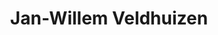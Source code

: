 ---
title: 'Jan-Willem Veldhuizen'
description: 'Jan-Willem Veldhuizen is opzoek naar nieuwe inzichten van de Oude Waarheid.'
keyword: Apologeet
pseudonym: true
image: avatar.webp
---